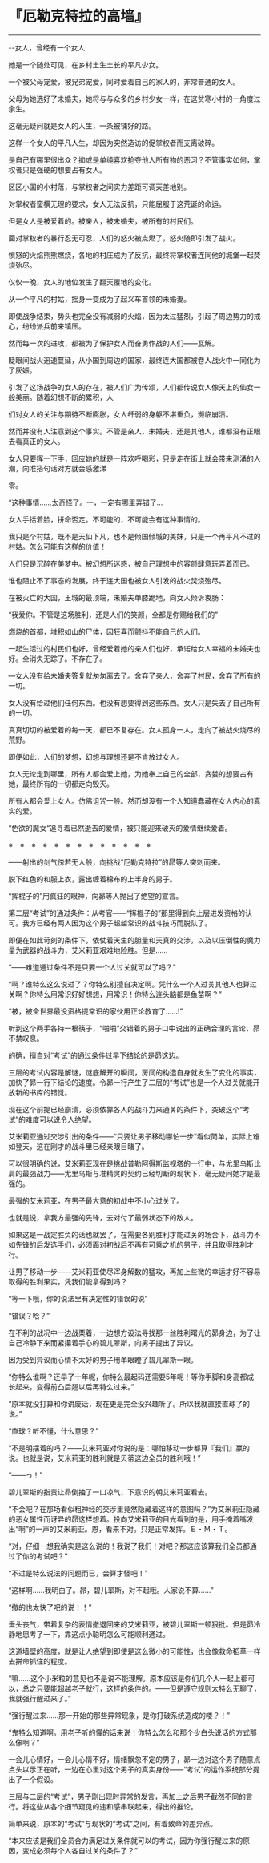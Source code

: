 # 『厄勒克特拉的高墙』

------


--女人，曾经有一个女人

她是一个随处可见，在乡村土生土长的平凡少女。

一个被父母宠爱，被兄弟宠爱，同时爱着自己的家人的，非常普通的女人。

父母为她选好了未婚夫，她将与与众多的乡村少女一样，在这贫寒小村的一角度过余生。

这毫无疑问就是女人的人生，一条被铺好的路。

这样一个女人的平凡人生，却因为突然造访的促掌权者而支离破碎。

是自己有哪里很出众？抑或是单纯喜欢抢夺他人所有物的恶习？不管事实如何，掌权者只是强硬的想要占有女人。

区区小国的小村落，与掌权者之间实力差距可调天差地别。

对掌权者蛮横无理的要求，女人无法反抗，只能屈服于这荒诞的命运。

但是女人是被爱着的。被亲人，被未婚夫，被所有的村民们。

面对掌权者的暴行忍无可忍，人们的怒火被点燃了，怒火随即引发了战火。

愤怒的火焰熊熊燃烧，各地的村庄成为了反抗，最终将掌权者连同他的城堡一起焚烧殆尽。

仅仅一晚，女人的地位发生了翻天覆地的变化。

从一个平凡的村姑，摇身一变成为了起义车首领的未婚妻。

即使战争结束，势头也完全没有减弱的火焰，因为太过猛烈，引起了周边势力的戒心，纷纷派兵前来镇压。

然而每一次的进攻，都被为了保护女人而奋勇作战的人们——瓦解。

眨眼间战火迅速蔓延，从小国到周边的国家，最终连大国都被卷人战火中一同化为了灰娠。

引发了这场战争的女人的存在，被人们广为传颂，人们都传说女人像天上的仙女一般美丽。随着幻想不断的累积，人

们对女人的关注与期待不断膨胀，女人纤弱的身躯不堪重负，濒临崩渍。

然而并没有人注意到这个事实。不管是亲人，未婚夫，还是其他人，谁都没有正眼去看真正的女人。


女人只要挥一下手，回应她的就是一阵欢呼喝彩，只是走在街上就会带来测涌的人潮，向准搭句话对方就会感激涕

零。

“这种事情……太奇怪了。一，一定有哪里弄错了…

女人手括着脸，拼命否定。不可能的，不可能会有这种事情的。

我只是个村姑，既不是天仙下凡，也不是倾国倾城的美妹，只是一个再平凡不过的村姑。怎么可能有这样的价值！

人们只是沉醉在美梦中。被幻想所迷惑，被自己理想中的容颜肆意玩弄着而已。

谁也阻止不了事态的发展，终于连大国也被女人引发的战火焚烧殆尽。

在被灭亡的大国，王城的最顶端，未婚夫单膝跪地，向女人倾诉衷肠：

“我爱你。不管是这场胜利，还是人们的笑颜，全都是你赐给我们的”

燃烧的首都，堆积如山的尸体，因狂喜而颤抖不能自己的人们。

一起生活过的村民们也好，曾经爱着她的亲人们也好，承诺给女人幸福的未婚夫也好。全消失无踪了。不存在了。

—女人没有给未婚夫答复就匆匆离去了。舍弃了亲人，舍弃了村民，舍弃了所有的一切。

女人没有给过他们任何东西。也没有想要得到这些东西。女人只是失去了自己所有的一切。

真真切切的被爱着的每一天，都已不复存在。女人孤身一人，走向了被战火烧尽的荒野。

即便如此，人们的梦想，幻想与理想还是不肯放过女人。

女人无论走到哪里，所有人都会爱上她，为她奉上自己的全部，贪婪的想要占有她，最终所有的一切都走向毁灭。

所有人都会爱上女人。仿佛诅咒一般。然而却没有一个人知道蠢藏在女人内心的真实的爱。

“色欲的魔女“追寻着已然逝去的爱情，被只能迎来破灭的爱情继续爱着。


※　※　※　※　※　※　※　※　※　※　※　※　※

――射出的剑气傍若无人般，向挑战“厄勒克特拉”的昴等人突刺而来。

脱下红色的和服上衣，露出缠着棉布的上半身的男子。

“挥棍子的”用疯狂的眼神，向昴等人抛出了绝望的宣言。

第二层“考试”的通过条件：从考官——“挥棍子的”那里得到向上层进发资格的认可。我方已经有两人因为这个男子超越常识的战斗技巧而脱队了。

即便在如此苛刻的条件下，依仗着天生的胆量和天真的交涉，以及以压倒性的魔力量为武器的战斗力，艾米莉亚艰难地险胜。但是……

“——难道通过条件不是只要一个人过关就可以了吗？”

“啊？谁特么这么说过了？你特么别擅自决定啊。凭什么一个人过关其他人也算过关啊？你特么用常识好好想想，用常识！你特么连头脑都是鱼苗啊？”

“被，被全世界最没资格提常识的家伙用正论教育了……!”

听到这个两手各持一根筷子，“啪啪”交错着的男子口中说出的正确合理的言论，昴不禁叹息。

的确，擅自对“考试”的通过条件过早下结论的是昴这边。

三层的考试内容是解谜，谜底解开的瞬间，房间的构造自身就发生了变化的事实，加快了昴一行下结论的速度。令昴一行产生了二层的“考试”也是一个人过关就能开放新的书库的错觉。

现在这个前提已经崩溃，必须依靠各人的战斗力来通关的条件下，突破这个“考试”的难度可以说令人绝望。

艾米莉亚通过交涉引出的条件——“只要让男子移动哪怕一步”看似简单，实际上难如登天，这在刚才的战斗里已经亲眼目睹了。

可以很明确的说，艾米莉亚现在是挑战普勒阿得斯监视塔的一行中，与尤里乌斯比肩的最强战力——尤里乌斯与准精灵的契约已经切断的现状下，毫无疑问她才是最强的。

最强的艾米莉亚，在男子最大意的初战中不小心过关了。

也就是说，拿我方最强的先锋，去对付了最弱状态下的敌人。

如果这是一战定胜负的话也就罢了，在需要各别胜利才能过关的场合下，战斗力不如先锋的后发选手们，必须面对初战后不再有可乘之机的男子，并且取得胜利才行。



让男子移动一步——艾米莉亚使尽浑身解数的猛攻，再加上些微的幸运才好不容易取得的胜利果实，凭我们能拿得到吗？

“等一下哦，你的说法里有决定性的错误的说”

“错误？哈？”

在不利的战况中一边战栗着，一边想方设法寻找那一丝胜利曙光的昴身边，为了让自己冷静下来而紧攥着手心的碧儿翠斯，向男子提出了异议。

因为受到异议而心情不太好的男子用单眼瞪了碧儿翠斯一眼。



“你特么谁啊？还早了十年呢，你特么最起码还需要5年呢！等你手脚和身高都成长起来，变得前凸后翘以后再特么过来。”

“原本就没打算和你讲废话，现在更是完全没兴趣听了。所以我就直接直球了的说。”

“直球？听不懂，什么意思？”

“不是明摆着的吗？——艾米莉亚对你说的是：哪怕移动一步都算『我们』赢的说。也就是说，艾米莉亚的胜利就是贝蒂这边全员的胜利哦！”

“――っ！”



碧儿翠斯的指责让昴倒抽了一口凉气，下意识的朝艾米莉亚看去。

“不会吧？在那场看似粗神经的交涉里竟然隐藏着这样的意图吗？”为艾米莉亚隐藏的恶女属性而讶异的昴这样想着。投向艾米莉亚的目光看到的是，用手掩着嘴发出“啊”的一声的艾米莉亚。恩，看来不对。只是正常发挥。Ｅ・Ｍ・Ｔ。

“对，仔细一想我确实是这么说的！我说了我们！对吧？那这应该算我们全员都通过了你的考试吧？”



“不过是特么说法的问题而已，会算才怪吧！”

“这样啊……我明白了。昴，碧儿翠斯，对不起哦。人家说不算……”

“撤的也太快了吧的说！！”

垂头丧气，带着复杂的表情撤退回来的艾米莉亚，被碧儿翠斯一顿狠批。但是昴冷静地思考了一下，靠这点小聪明怎么可能顺利通过。

这道墙壁的高度，就是让人绝望到即使是这么微小的可能性，也会像救命稻草一样去拼命抓住的程度。

“嘛……这个小米粒的意见也不是说不能理解。原本应该是你们几个人一起上都可以，总之只要能超越老子就行，这样的条件的。——但是遵守规则太特么无聊了，我就强行醒过来了。”



“强行醒过来……那一开始的那些异常现象，是你打破系统造成的喽？！”

“鬼特么知道啊。用老子听的懂的话来说！你特么怎么和那个少白头说话的方式那么像啊？”

一会儿心情好，一会儿心情不好，情绪飘忽不定的男子，昴一边对这个男子随意点点头以示正在听，一边在心里对这个男子的真实身份——“考试”的运作系统部分提出了一个假设。

三层与二层的“考试”，男子刚出现时异常的发言，再加上之后男子截然不同的言行。将这些从各个细节窥见的违和感串联起来，得出的推论。

简单来说，原本的“考试”与现状的“考试”之间，有着致命的差异点。

“本来应该是我们全员合力满足过关条件就可以的考试，因为你强行醒过来的原因，变成必须每个人各自过关的条件了？”

